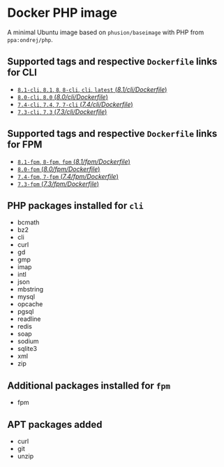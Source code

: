 # Docker PHP image

A minimal Ubuntu image based on `phusion/baseimage` with PHP from `ppa:ondrej/php`.

## Supported tags and respective `Dockerfile` links for CLI

 * [`8.1-cli`, `8.1`, `8`, `8-cli`, `cli`, `latest` (*8.1/cli/Dockerfile*)](https://github.com/FoxyImages/php-fpm/blob/master/8.1/cli/Dockerfile)
 * [`8.0-cli`, `8.0` (*8.0/cli/Dockerfile*)](https://github.com/FoxyImages/php-fpm/blob/master/8.0/cli/Dockerfile)
 * [`7.4-cli`, `7.4`, `7`, `7-cli` (*7.4/cli/Dockerfile*)](https://github.com/FoxyImages/php-fpm/blob/master/7.4/cli/Dockerfile)
 * [`7.3-cli`, `7.3` (*7.3/cli/Dockerfile*)](https://github.com/FoxyImages/php-fpm/blob/master/7.3/cli/Dockerfile)

## Supported tags and respective `Dockerfile` links for FPM

 * [`8.1-fpm`, `8-fpm`, `fpm` (*8.1/fpm/Dockerfile*)](https://github.com/FoxyImages/php-fpm/blob/master/8.1/fpm/Dockerfile)
 * [`8.0-fpm` (*8.0/fpm/Dockerfile*)](https://github.com/FoxyImages/php-fpm/blob/master/8.0/fpm/Dockerfile)
 * [`7.4-fpm`, `7-fpm` (*7.4/fpm/Dockerfile*)](https://github.com/FoxyImages/php-fpm/blob/master/7.4/fpm/Dockerfile)
 * [`7.3-fpm` (*7.3/fpm/Dockerfile*)](https://github.com/FoxyImages/php-fpm/blob/master/7.3/fpm/Dockerfile)

## PHP packages installed for `cli`

 * bcmath
 * bz2
 * cli
 * curl
 * gd
 * gmp
 * imap
 * intl
 * json
 * mbstring
 * mysql
 * opcache
 * pgsql
 * readline
 * redis
 * soap
 * sodium
 * sqlite3
 * xml
 * zip

## Additional packages installed for `fpm`

 * fpm

## APT packages added

 * curl
 * git
 * unzip
